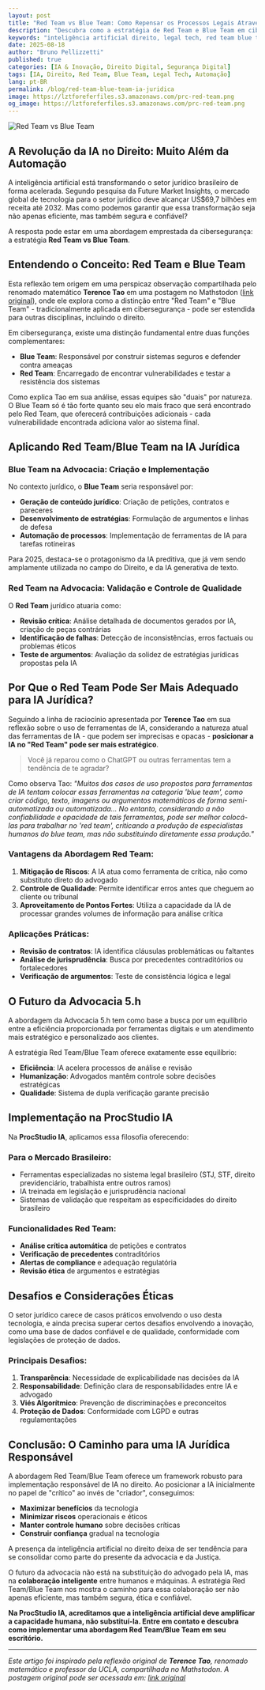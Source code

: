 ```yaml
---
layout: post
title: "Red Team vs Blue Team: Como Repensar os Processos Legais Através da Inteligência Artificial"
description: "Descubra como a estratégia de Red Team e Blue Team em cibersegurança pode revolucionar a implementação de IA no direito, oferecendo abordagens mais seguras e eficazes para escritórios de advocacia."
keywords: "inteligência artificial direito, legal tech, red team blue team, IA jurídica, automação processos jurídicos, advocacia 5.0, segurança cibernética legal"
date: 2025-08-18
author: "Bruno Pellizzetti"
published: true
categories: [IA & Inovação, Direito Digital, Segurança Digital]
tags: [IA, Direito, Red Team, Blue Team, Legal Tech, Automação]
lang: pt-BR
permalink: /blog/red-team-blue-team-ia-juridica
image: https://lztforeferfiles.s3.amazonaws.com/prc-red-team.png
og_image: https://lztforeferfiles.s3.amazonaws.com/prc-red-team.png
---
```


![Red Team vs Blue Team](https://lztforeferfiles.s3.amazonaws.com/prc-red-team.png) 

## A Revolução da IA no Direito: Muito Além da Automação

A inteligência artificial está transformando o setor jurídico brasileiro de forma acelerada. Segundo pesquisa da Future Market Insights, o mercado global de tecnologia para o setor jurídico deve alcançar US$69,7 bilhões em receita até 2032. Mas como podemos garantir que essa transformação seja não apenas eficiente, mas também segura e confiável?

A resposta pode estar em uma abordagem emprestada da cibersegurança: a estratégia **Red Team vs Blue Team**.

## Entendendo o Conceito: Red Team e Blue Team

Esta reflexão tem origem em uma perspicaz observação compartilhada pelo renomado matemático **Terence Tao** em uma postagem no Mathstodon ([link original](https://mathstodon.xyz/@tao/114915606467203078)), onde ele explora como a distinção entre "Red Team" e "Blue Team" - tradicionalmente aplicada em cibersegurança - pode ser estendida para outras disciplinas, incluindo o direito.

Em cibersegurança, existe uma distinção fundamental entre duas funções complementares:

- **Blue Team**: Responsável por construir sistemas seguros e defender contra ameaças
- **Red Team**: Encarregado de encontrar vulnerabilidades e testar a resistência dos sistemas

Como explica Tao em sua análise, essas equipes são "duais" por natureza. O Blue Team só é tão forte quanto seu elo mais fraco que será encontrado pelo Red Team, que oferecerá contribuições adicionais - cada vulnerabilidade encontrada adiciona valor ao sistema final.

## Aplicando Red Team/Blue Team na IA Jurídica

### Blue Team na Advocacia: Criação e Implementação

No contexto jurídico, o **Blue Team** seria responsável por:

- **Geração de conteúdo jurídico**: Criação de petições, contratos e pareceres
- **Desenvolvimento de estratégias**: Formulação de argumentos e linhas de defesa
- **Automação de processos**: Implementação de ferramentas de IA para tarefas rotineiras

Para 2025, destaca-se o protagonismo da IA preditiva, que já vem sendo amplamente utilizada no campo do Direito, e da IA generativa de texto.

### Red Team na Advocacia: Validação e Controle de Qualidade

O **Red Team** jurídico atuaria como:

- **Revisão crítica**: Análise detalhada de documentos gerados por IA, criação de peças contrárias
- **Identificação de falhas**: Detecção de inconsistências, erros factuais ou problemas éticos
- **Teste de argumentos**: Avaliação da solidez de estratégias jurídicas propostas pela IA

## Por Que o Red Team Pode Ser Mais Adequado para IA Jurídica?

Seguindo a linha de raciocínio apresentada por **Terence Tao** em sua reflexão sobre o uso de ferramentas de IA, considerando a natureza atual das ferramentas de IA - que podem ser imprecisas e opacas - **posicionar a IA no "Red Team" pode ser mais estratégico**.

> Você já reparou como o ChatGPT ou outras ferramentas tem a tendência de te agradar?

Como observa Tao: *"Muitos dos casos de uso propostos para ferramentas de IA tentam colocar essas ferramentas na categoria 'blue team', como criar código, texto, imagens ou argumentos matemáticos de forma semi-automatizada ou automatizada... No entanto, considerando a não confiabilidade e opacidade de tais ferramentas, pode ser melhor colocá-las para trabalhar no 'red team', criticando a produção de especialistas humanos do blue team, mas não substituindo diretamente essa produção."*

### Vantagens da Abordagem Red Team:

1. **Mitigação de Riscos**: A IA atua como ferramenta de crítica, não como substituto direto do advogado
2. **Controle de Qualidade**: Permite identificar erros antes que cheguem ao cliente ou tribunal
3. **Aproveitamento de Pontos Fortes**: Utiliza a capacidade da IA de processar grandes volumes de informação para análise crítica

### Aplicações Práticas:

- **Revisão de contratos**: IA identifica cláusulas problemáticas ou faltantes
- **Análise de jurisprudência**: Busca por precedentes contraditórios ou fortalecedores
- **Verificação de argumentos**: Teste de consistência lógica e legal

## O Futuro da Advocacia 5.h

A abordagem da Advocacia 5.h tem como base a busca por um equilíbrio entre a eficiência proporcionada por ferramentas digitais e um atendimento mais estratégico e personalizado aos clientes.

A estratégia Red Team/Blue Team oferece exatamente esse equilíbrio:

- **Eficiência**: IA acelera processos de análise e revisão
- **Humanização**: Advogados mantêm controle sobre decisões estratégicas
- **Qualidade**: Sistema de dupla verificação garante precisão

## Implementação na ProcStudio IA

Na **ProcStudio IA**, aplicamos essa filosofia oferecendo:

### Para o Mercado Brasileiro:
- Ferramentas especializadas no sistema legal brasileiro (STJ, STF, direito previdenciário, trabalhista entre outros ramos)
- IA treinada em legislação e jurisprudência nacional
- Sistemas de validação que respeitam as especificidades do direito brasileiro

### Funcionalidades Red Team:
- **Análise crítica automática** de petições e contratos
- **Verificação de precedentes** contraditórios
- **Alertas de compliance** e adequação regulatória
- **Revisão ética** de argumentos e estratégias

## Desafios e Considerações Éticas

O setor jurídico carece de casos práticos envolvendo o uso desta tecnologia, e ainda precisa superar certos desafios envolvendo a inovação, como uma base de dados confiável e de qualidade, conformidade com legislações de proteção de dados.

### Principais Desafios:

1. **Transparência**: Necessidade de explicabilidade nas decisões da IA
2. **Responsabilidade**: Definição clara de responsabilidades entre IA e advogado
3. **Viés Algorítmico**: Prevenção de discriminações e preconceitos
4. **Proteção de Dados**: Conformidade com LGPD e outras regulamentações

## Conclusão: O Caminho para uma IA Jurídica Responsável

A abordagem Red Team/Blue Team oferece um framework robusto para implementação responsável de IA no direito. Ao posicionar a IA inicialmente no papel de "crítico" ao invés de "criador", conseguimos:

- **Maximizar benefícios** da tecnologia
- **Minimizar riscos** operacionais e éticos
- **Manter controle humano** sobre decisões críticas
- **Construir confiança** gradual na tecnologia

A presença da inteligência artificial no direito deixa de ser tendência para se consolidar como parte do presente da advocacia e da Justiça.

O futuro da advocacia não está na substituição do advogado pela IA, mas na **colaboração inteligente** entre humanos e máquinas. A estratégia Red Team/Blue Team nos mostra o caminho para essa colaboração ser não apenas eficiente, mas também segura, ética e confiável.

**Na ProcStudio IA, acreditamos que a inteligência artificial deve amplificar a capacidade humana, não substituí-la. Entre em contato e descubra como implementar uma abordagem Red Team/Blue Team em seu escritório.**

---

*Este artigo foi inspirado pela reflexão original de **Terence Tao**, renomado matemático e professor da UCLA, compartilhada no Mathstodon. A postagem original pode ser acessada em: [link original](https://mathstodon.xyz/@tao/114915606467203078)*